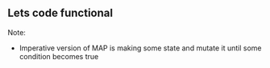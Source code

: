 ## Lets code functional



Note: 
​​
- Imperative version of MAP is making some state and mutate it until some condition becomes true
